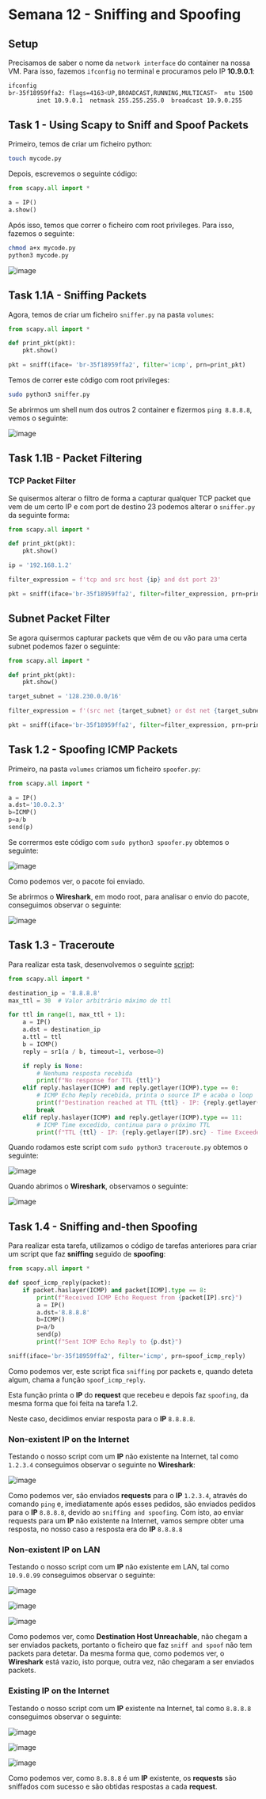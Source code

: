 # Semana 12 - Sniffing and Spoofing

## Setup 

Precisamos de saber o nome da `network interface` do container na nossa VM. Para isso, fazemos `ifconfig` no terminal e procuramos pelo IP **10.9.0.1**:

```sh
ifconfig
br-35f18959ffa2: flags=4163<UP,BROADCAST,RUNNING,MULTICAST>  mtu 1500
        inet 10.9.0.1  netmask 255.255.255.0  broadcast 10.9.0.255
```

## Task 1 - Using Scapy to Sniff and Spoof Packets

Primeiro, temos de criar um ficheiro python:

```sh
touch mycode.py
```

Depois, escrevemos o seguinte código:

```py
from scapy.all import * 

a = IP()
a.show()
```

Após isso, temos que correr o ficheiro com root privileges. Para isso, fazemos o seguinte:

```sh
chmod a+x mycode.py
python3 mycode.py
```

![image](images/task1IP.png)

## Task 1.1A - Sniffing Packets

Agora, temos de criar um ficheiro `sniffer.py` na pasta `volumes`:

```py
from scapy.all import *

def print_pkt(pkt):
	pkt.show()

pkt = sniff(iface= 'br-35f18959ffa2', filter='icmp', prn=print_pkt)
```

Temos de correr este código com root privileges:

```sh
sudo python3 sniffer.py
```

Se abrirmos um shell num dos outros 2 container e fizermos `ping 8.8.8.8`, vemos o seguinte:

![image](images/packetsniffing1.png)

## Task 1.1B - Packet Filtering

### TCP Packet Filter

Se quisermos alterar o filtro de forma a capturar qualquer TCP packet que vem de um certo IP e com port de destino 23 podemos alterar o `sniffer.py` da seguinte forma:

```py
from scapy.all import *

def print_pkt(pkt):
    pkt.show()

ip = '192.168.1.2'

filter_expression = f'tcp and src host {ip} and dst port 23'

pkt = sniff(iface='br-35f18959ffa2', filter=filter_expression, prn=print_pkt)

```

## Subnet Packet Filter

Se agora quisermos capturar packets que vêm de ou vão para uma certa subnet podemos fazer o seguinte:

```py
from scapy.all import *

def print_pkt(pkt):
    pkt.show()

target_subnet = '128.230.0.0/16'

filter_expression = f'(src net {target_subnet} or dst net {target_subnet})'

pkt = sniff(iface='br-35f18959ffa2', filter=filter_expression, prn=print_pkt)
```

## Task 1.2 - Spoofing ICMP Packets

Primeiro, na pasta `volumes` criamos um ficheiro `spoofer.py`:

```py
from scapy.all import *

a = IP()
a.dst='10.0.2.3'
b=ICMP()
p=a/b
send(p)
```

Se corrermos este código com `sudo python3 spoofer.py` obtemos o seguinte:

![image](images/spoofer1.png)

Como podemos ver, o pacote foi enviado.

Se abrirmos o **Wireshark**, em modo root, para analisar o envio do pacote, conseguimos observar o seguinte:

![image](images/wiresharkspoof.png)

## Task 1.3 - Traceroute

Para realizar esta task, desenvolvemos o seguinte [script](traceroute.py):

```py
from scapy.all import *

destination_ip = '8.8.8.8'
max_ttl = 30  # Valor arbitrário máximo de ttl

for ttl in range(1, max_ttl + 1):
    a = IP()
    a.dst = destination_ip
    a.ttl = ttl
    b = ICMP()
    reply = sr1(a / b, timeout=1, verbose=0)

    if reply is None:
        # Nenhuma resposta recebida
        print(f"No response for TTL {ttl}")
    elif reply.haslayer(ICMP) and reply.getlayer(ICMP).type == 0:
        # ICMP Echo Reply recebida, printa o source IP e acaba o loop
        print(f"Destination reached at TTL {ttl} - IP: {reply.getlayer(IP).src}")
        break
    elif reply.haslayer(ICMP) and reply.getlayer(ICMP).type == 11:
        # ICMP Time excedido, continua para o próximo TTL
        print(f"TTL {ttl} - IP: {reply.getlayer(IP).src} - Time Exceeded")
```

Quando rodamos este script com `sudo python3 traceroute.py` obtemos o seguinte:

![image](images/traceroute.png)

Quando abrimos o **Wireshark**, observamos o seguinte:

![image](images/tracewireshark.png)

## Task 1.4 - Sniffing and-then Spoofing

Para realizar esta tarefa, utilizamos o código de tarefas anteriores para criar um script que faz **sniffing** seguido de **spoofing**:

```py
from scapy.all import *

def spoof_icmp_reply(packet):
    if packet.haslayer(ICMP) and packet[ICMP].type == 8:
        print(f"Received ICMP Echo Request from {packet[IP].src}")
        a = IP()
        a.dst='8.8.8.8'
        b=ICMP()
        p=a/b
        send(p)
        print(f"Sent ICMP Echo Reply to {p.dst}")

sniff(iface='br-35f18959ffa2', filter='icmp', prn=spoof_icmp_reply)
```

Como podemos ver, este script fica `sniffing` por packets e, quando deteta algum, chama a função `spoof_icmp_reply`.

Esta função printa o **IP** do **request** que recebeu e depois faz `spoofing`, da mesma forma que foi feita na tarefa 1.2.

Neste caso, decidimos enviar resposta para o **IP** `8.8.8.8`.

### Non-existent IP on the Internet

Testando o nosso script com um **IP** não existente na Internet, tal como `1.2.3.4` conseguimos observar o seguinte no **Wireshark**:

![image](images/1234wireshark.png)

Como podemos ver, são enviados **requests** para o **IP** `1.2.3.4`, através do comando `ping` e, imediatamente após esses pedidos, são enviados pedidos para o **IP** `8.8.8.8`, devido ao `sniffing and spoofing`. Com isto, ao enviar requests para um **IP** não existente na Internet, vamos sempre obter uma resposta, no nosso caso a resposta era do **IP** `8.8.8.8`

### Non-existent IP on LAN

Testando o nosso script com um **IP** não existente em LAN, tal como `10.9.0.99` conseguimos observar o seguinte:

![image](images/lanping.png)

![image](images/lansniff.png)

![image](images/lanwireshark.png)

Como podemos ver, como **Destination Host Unreachable**, não chegam a ser enviados packets, portanto o ficheiro que faz `sniff and spoof` não tem packets para detetar.
Da mesma forma que, como podemos ver, o **Wireshark** está vazio, isto porque, outra vez, não chegaram a ser enviados packets.

### Existing IP on the Internet

Testando o nosso script com um **IP** existente na Internet, tal como `8.8.8.8` conseguimos observar o seguinte:

![image](images/googleping.png)

![image](images/googlesniff.png)

![image](images/googlewireshark.png)

Como podemos ver, como `8.8.8.8` é um **IP** existente, os **requests** são sniffados com sucesso e são obtidas respostas a cada **request**.